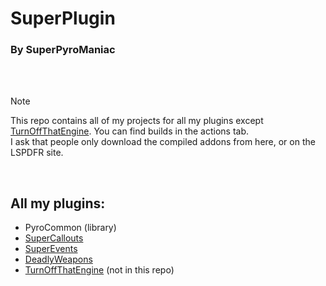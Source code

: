 # SuperPlugin
### By SuperPyroManiac
<br>
<br>

> [!Note]
> This repo contains all of my projects for all my plugins except [TurnOffThatEngine](https://www.lcpdfr.com/downloads/gta5mods/scripts/34834-turn-off-that-engine/). You can find builds in the actions tab.<br>
> I ask that people only download the compiled addons from here, or on the LSPDFR site.

<br>

## All my plugins:
- PyroCommon (library)
- [SuperCallouts](https://www.lcpdfr.com/downloads/gta5mods/scripts/23995-supercallouts/)
- [SuperEvents](https://www.lcpdfr.com/downloads/gta5mods/scripts/24437-superevents/)
- [DeadlyWeapons](https://www.lcpdfr.com/downloads/gta5mods/scripts/27453-deadly-weapons/)
- [TurnOffThatEngine](https://www.lcpdfr.com/downloads/gta5mods/scripts/34834-turn-off-that-engine/) (not in this repo)
